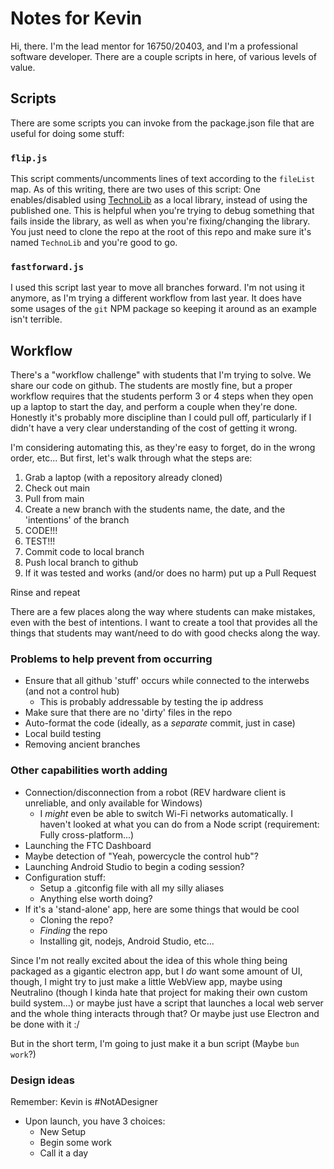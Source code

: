 # Notes for Kevin

Hi, there. I'm the lead mentor for 16750/20403, and I'm a professional software
developer. There are a couple scripts in here, of various levels of value.

## Scripts

There are some scripts you can invoke from the package.json file that are useful
for doing some stuff:

### `flip.js`

This script comments/uncomments lines of text according to the `fileList` map.
As of this writing, there are two uses of this script: One enables/disabled
using [TechnoLib](https://github.com/technototes/TechnoLib) as a local library,
instead of using the published one. This is helpful when you're trying to debug
something that fails inside the library, as well as when you're fixing/changing
the library. You just need to clone the repo at the root of this repo and make
sure it's named `TechnoLib` and you're good to go.

### `fastforward.js`

I used this script last year to move all branches forward. I'm not using it
anymore, as I'm trying a different workflow from last year. It does have some
usages of the `git` NPM package so keeping it around as an example isn't
terrible.

## Workflow

There's a "workflow challenge" with students that I'm trying to solve. We share
our code on github. The students are mostly fine, but a proper workflow requires
that the students perform 3 or 4 steps when they open up a laptop to start the
day, and perform a couple when they're done. Honestly it's probably more
discipline than I could pull off, particularly if I didn't have a very clear
understanding of the cost of getting it wrong.

I'm considering automating this, as they're easy to forget, do in the wrong
order, etc... But first, let's walk through what the steps are:

1. Grab a laptop (with a repository already cloned)
2. Check out main
3. Pull from main
4. Create a new branch with the students name, the date, and the 'intentions' of
   the branch
5. CODE!!!
6. TEST!!!
7. Commit code to local branch
8. Push local branch to github
9. If it was tested and works (and/or does no harm) put up a Pull Request

Rinse and repeat

There are a few places along the way where students can make mistakes, even with
the best of intentions. I want to create a tool that provides all the things
that students may want/need to do with good checks along the way.

### Problems to help prevent from occurring

- Ensure that all github 'stuff' occurs while connected to the interwebs (and
  not a control hub)
  - This is probably addressable by testing the ip address
- Make sure that there are no 'dirty' files in the repo
- Auto-format the code (ideally, as a _separate_ commit, just in case)
- Local build testing
- Removing ancient branches

### Other capabilities worth adding

- Connection/disconnection from a robot (REV hardware client is unreliable, and
  only available for Windows)
  - I _might_ even be able to switch Wi-Fi networks automatically. I haven't
    looked at what you can do from a Node script (requirement: Fully
    cross-platform...)
- Launching the FTC Dashboard
- Maybe detection of "Yeah, powercycle the control hub"?
- Launching Android Studio to begin a coding session?
- Configuration stuff:
  - Setup a .gitconfig file with all my silly aliases
  - Anything else worth doing?
- If it's a 'stand-alone' app, here are some things that would be cool
  - Cloning the repo?
  - _Finding_ the repo
  - Installing git, nodejs, Android Studio, etc...

Since I'm not really excited about the idea of this whole thing being packaged
as a gigantic electron app, but I _do_ want some amount of UI, though, I might
try to just make a little WebView app, maybe using Neutralino (though I kinda
hate that project for making their own custom build system...) or maybe just
have a script that launches a local web server and the whole thing interacts
through that? Or maybe just use Electron and be done with it :/

But in the short term, I'm going to just make it a bun script (Maybe
`bun work`?)

### Design ideas

Remember: Kevin is #NotADesigner

- Upon launch, you have 3 choices:
  - New Setup
  - Begin some work
  - Call it a day
